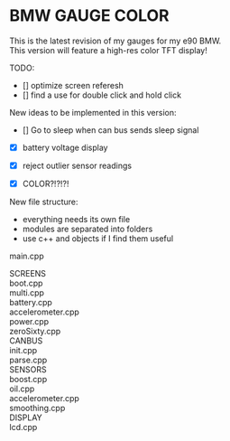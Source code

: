 # BMW GAUGE COLOR  

This is the latest revision of my gauges for my e90 BMW.  
This version will feature a high-res color TFT display!  

TODO:  
- [] optimize screen referesh  
- [] find a use for double click and hold click  


New ideas to be implemented in this version:  
- [] Go to sleep when can bus sends sleep signal  
- [x] battery voltage display  
- [x] reject outlier sensor readings  
- [x] COLOR?!?!?!  


New file structure:  
- everything needs its own file  
- modules are separated into folders  
- use c++ and objects if I find them useful

main.cpp

SCREENS  
	boot.cpp  
	multi.cpp  
	battery.cpp  
	accelerometer.cpp  
	power.cpp  
	zeroSixty.cpp  
CANBUS  
	init.cpp  
	parse.cpp  
SENSORS  
	boost.cpp  
	oil.cpp  
	accelerometer.cpp  
	smoothing.cpp  
DISPLAY  
	lcd.cpp  
